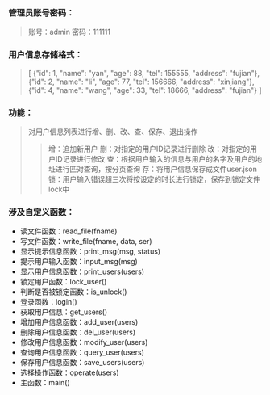 ### 管理员账号密码：
>账号：admin
>密码：111111
### 用户信息存储格式：
> [
>    {"id": 1, "name": "yan", "age": 88, "tel": 155555, "address": "fujian"},
>    {"id": 2, "name": "li", "age": 77, "tel": 156666, "address": "xinjiang"},
>    {"id": 4, "name": "wang", "age": 33, "tel": 18666, "address": "fujian"}
> ]
### 功能：
> 对用户信息列表进行增、删、改、查、保存、退出操作
>> 增：追加新用户
>> 删：对指定的用户ID记录进行删除
>> 改：对指定的用户ID记录进行修改
>> 查：根据用户输入的信息与用户的名字及用户的地址进行匹对查询，按分页查询
>> 存：将用户信息保存成文件user.json
>> 锁：用户输入错误超三次将按设定的时长进行锁定，保存到锁定文件lock中
### 涉及自定义函数：
 - 读文件函数：read_file(fname)
 - 写文件函数：write_file(fname, data, ser)
 - 显示提示信息函数：print_msg(msg, status)
 - 提示用户输入函数：input_msg(msg)
 - 显示用户信息函数：print_users(users)
 - 锁定用户函数：lock_user()
 - 判断是否被锁定函数：is_unlock()
 - 登录函数：login()
 - 获取用户信息：get_users()
 - 增加用户信息函数：add_user(users)
 - 删除用户信息函数：del_user(users)
 - 修改用户信息函数：modify_user(users)
 - 查询用户信息函数：query_user(users)
 - 保存用户信息函数：save_users(users)
 - 选择操作函数：operate(users)
 - 主函数：main()